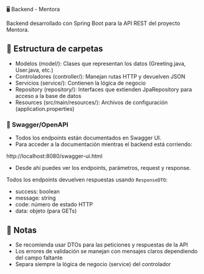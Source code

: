 🖥️ Backend - Mentora

Backend desarrollado con Spring Boot para la API REST del proyecto Mentora.

## 📁 Estructura de carpetas

- Modelos (model/): Clases que representan los datos (Greeting.java, User.java, etc.)
- Controladores (controller/): Manejan rutas HTTP y devuelven JSON
- Servicios (service/): Contienen la lógica de negocio
- Repository (repository/): Interfaces que extienden JpaRepository para acceso a la base de datos
- Resources (src/main/resources/): Archivos de configuración (application.properties)

### 📌 Swagger/OpenAPI

- Todos los endpoints están documentados en Swagger UI.
- Para acceder a la documentación mientras el backend está corriendo:

http://localhost:8080/swagger-ui.html

- Desde ahí puedes ver los endpoints, parámetros, request y response.

Todos los endpoints devuelven respuestas usando `ResponseDTO`:

- success: boolean
- message: string
- code: número de estado HTTP
- data: objeto (para GETs)

## 📝 Notas

- Se recomienda usar DTOs para las peticiones y respuestas de la API
- Los errores de validación se manejan con mensajes claros dependiendo del campo faltante
- Separa siempre la lógica de negocio (service) del controlador

